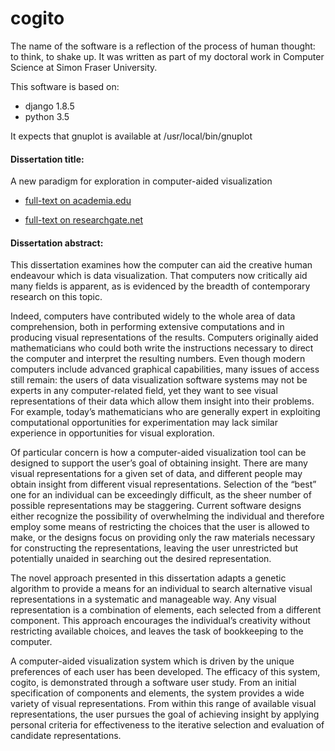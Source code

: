 # cogito

The name of the software is a reflection of the process of human thought: 
to think, to shake up.  It was written as part of my doctoral work in
Computer Science at Simon Fraser University.

This software is based on:
* django 1.8.5
* python 3.5

It expects that gnuplot is available at /usr/local/bin/gnuplot

#### Dissertation title: 
A new paradigm for exploration in computer-aided visualization

* [full-text on academia.edu](
https://www.academia.edu/17038648/A_New_Paradigm_for_Exploration_in_Computer-Aided_Visualization)

* [full-text on researchgate.net](
https://www.researchgate.net/publication/283013594_A_New_Paradigm_for_Exploration_in_Computer-Aided_Visualization)

#### Dissertation abstract:

This dissertation examines how the computer can aid the creative human 
endeavour which is data visualization. That computers now critically aid many 
fields is apparent, as is evidenced by the breadth of contemporary research on 
this topic.


Indeed, computers have contributed widely to the whole area of data 
comprehension, both in performing extensive computations and in producing 
visual representations of the results. Computers originally aided 
mathematicians who could both write the instructions necessary to direct the 
computer and interpret the resulting numbers. Even though modern computers 
include advanced graphical capabilities, many issues of access still remain: 
the users of data visualization software systems may not be experts in any 
computer-related field, yet they want to see visual representations of their 
data which allow them insight into their problems. For example, today’s 
mathematicians who are generally expert in exploiting computational 
opportunities for experimentation may lack similar experience in opportunities 
for visual exploration.


Of particular concern is how a computer-aided visualization tool can be 
designed to support the user’s goal of obtaining insight. There are many visual
representations for a given set of data, and different people may obtain insight
from different visual representations. Selection of the “best” one for an 
individual can be exceedingly difficult, as the sheer number of possible 
representations may be staggering. Current software designs either recognize 
the possibility of overwhelming the individual and therefore employ some means 
of restricting the choices that the user is allowed to make, or the designs 
focus on providing only the raw materials necessary for constructing the 
representations, leaving the user unrestricted but potentially unaided in 
searching out the desired representation.


The novel approach presented in this dissertation adapts a genetic 
algorithm to provide a means for an individual to search alternative visual 
representations in a systematic and manageable way. Any visual representation 
is a combination of elements, each selected from a different component. This 
approach encourages the individual’s creativity without restricting available 
choices, and leaves the task of bookkeeping to the computer.


A computer-aided visualization system which is driven by the unique 
preferences of each user has been developed. The efficacy of this system, 
cogito, is demonstrated through a software user study. From an initial 
specification of components and elements, the system provides a wide variety 
of visual representations. From within this range of available visual 
representations, the user pursues the goal of achieving insight by applying 
personal criteria for effectiveness to the iterative selection and evaluation 
of candidate representations.
